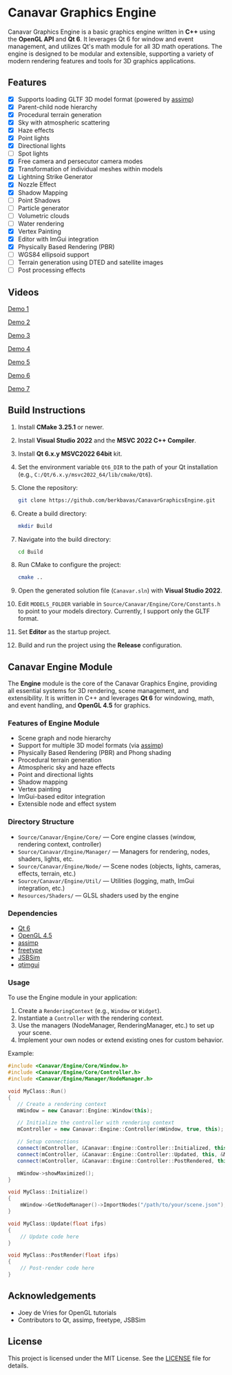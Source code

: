 # Canavar Graphics Engine

Canavar Graphics Engine is a basic graphics engine written in **C++** using the **OpenGL API** and **Qt 6**.
It leverages Qt 6 for window and event management, and utilizes Qt's math module for all 3D math operations.
The engine is designed to be modular and extensible, supporting a variety of modern rendering features and tools for 3D graphics applications.

## Features

- [x] Supports loading GLTF 3D model format (powered by [assimp](https://github.com/assimp/assimp))
- [x] Parent-child node hierarchy
- [x] Procedural terrain generation
- [x] Sky with atmospheric scattering
- [x] Haze effects
- [x] Point lights
- [x] Directional lights
- [ ] Spot lights
- [x] Free camera and persecutor camera modes
- [x] Transformation of individual meshes within models
- [x] Lightning Strike Generator
- [x] Nozzle Effect
- [x] Shadow Mapping
- [ ] Point Shadows
- [ ] Particle generator
- [ ] Volumetric clouds
- [ ] Water rendering
- [x] Vertex Painting
- [x] Editor with ImGui integration
- [x] Physically Based Rendering (PBR)
- [ ] WGS84 ellipsoid support
- [ ] Terrain generation using DTED and satellite images
- [ ] Post processing effects

## Videos

[Demo 1](https://github.com/user-attachments/assets/72ca55f4-0f0b-48f5-be76-a3ab7fb35183)

[Demo 2](https://github.com/user-attachments/assets/e6a14a70-482f-449f-ad58-2ef4f8164648)

[Demo 3](https://github.com/user-attachments/assets/52296861-428c-4694-bbe4-b03f44dd3d18)

[Demo 4](https://github.com/user-attachments/assets/a3a1cd6e-0239-4a83-b0b9-13c3846d6698)

[Demo 5](https://github.com/user-attachments/assets/04041241-4dd9-49b1-92ea-0e0b61b3369f)

[Demo 6](https://github.com/user-attachments/assets/d73b6242-a21e-405a-9e01-acbe09288390)

[Demo 7](https://github.com/user-attachments/assets/186846ec-5881-4168-9b4c-83ce20c04f80)

## Build Instructions

1. Install **CMake 3.25.1** or newer.
2. Install **Visual Studio 2022** and the **MSVC 2022 C++ Compiler**.
3. Install **Qt 6.x.y MSVC2022 64bit** kit.
4. Set the environment variable `Qt6_DIR` to the path of your Qt installation (e.g., `C:/Qt/6.x.y/msvc2022_64/lib/cmake/Qt6`).
5. Clone the repository:

   ```sh
   git clone https://github.com/berkbavas/CanavarGraphicsEngine.git
   ```

6. Create a build directory:

   ```sh
   mkdir Build
   ```

7. Navigate into the build directory:

   ```sh
   cd Build
   ```

8. Run CMake to configure the project:

   ```sh
   cmake ..
   ```

9. Open the generated solution file (`Canavar.sln`) with **Visual Studio 2022**.
10. Edit `MODELS_FOLDER` variable in `Source/Canavar/Engine/Core/Constants.h` to point to your models directory. Currently, I support only the GLTF format.
11. Set **Editor** as the startup project.
12. Build and run the project using the **Release** configuration.

## Canavar Engine Module

The **Engine** module is the core of the Canavar Graphics Engine, providing all essential systems for 3D rendering, scene management, and extensibility.
It is written in C++ and leverages **Qt 6** for windowing, math, and event handling, and **OpenGL 4.5** for graphics.

### Features of Engine Module

- Scene graph and node hierarchy
- Support for multiple 3D model formats (via [assimp](https://github.com/assimp/assimp))
- Physically Based Rendering (PBR) and Phong shading
- Procedural terrain generation
- Atmospheric sky and haze effects
- Point and directional lights
- Shadow mapping
- Vertex painting
- ImGui-based editor integration
- Extensible node and effect system

### Directory Structure

- `Source/Canavar/Engine/Core/` — Core engine classes (window, rendering context, controller)
- `Source/Canavar/Engine/Manager/` — Managers for rendering, nodes, shaders, lights, etc.
- `Source/Canavar/Engine/Node/` — Scene nodes (objects, lights, cameras, effects, terrain, etc.)
- `Source/Canavar/Engine/Util/` — Utilities (logging, math, ImGui integration, etc.)
- `Resources/Shaders/` — GLSL shaders used by the engine

### Dependencies

- [Qt 6](https://www.qt.io/)
- [OpenGL 4.5](https://www.khronos.org/opengl/)
- [assimp](https://github.com/assimp/assimp)
- [freetype](https://freetype.org/)
- [JSBSim](https://github.com/JSBSim-Team/jsbsim)
- [qtimgui](https://github.com/seanchas116/qtimgui)

### Usage

To use the Engine module in your application:

1. Create a `RenderingContext` (e.g., `Window` or `Widget`).
2. Instantiate a `Controller` with the rendering context.
3. Use the managers (NodeManager, RenderingManager, etc.) to set up your scene.
4. Implement your own nodes or extend existing ones for custom behavior.

Example:

```cpp
#include <Canavar/Engine/Core/Window.h>
#include <Canavar/Engine/Core/Controller.h>
#include <Canavar/Engine/Manager/NodeManager.h>

void MyClass::Run()
{
   // Create a rendering context
   mWindow = new Canavar::Engine::Window(this);

   // Initialize the controller with rendering context
   mController = new Canavar::Engine::Controller(mWindow, true, this); 

   // Setup connections
   connect(mController, &Canavar::Engine::Controller::Initialized, this, &MyClass::Initialize);
   connect(mController, &Canavar::Engine::Controller::Updated, this, &MyClass::Update);
   connect(mController, &Canavar::Engine::Controller::PostRendered, this, &MyClass::PostRender);

   mWindow->showMaximized();
}

void MyClass::Initialize()
{
    mWindow->GetNodeManager()->ImportNodes("/path/to/your/scene.json");
}

void MyClass::Update(float ifps)
{
    // Update code here
}

void MyClass::PostRender(float ifps)
{
    // Post-render code here
}
```

## Acknowledgements

- Joey de Vries for OpenGL tutorials
- Contributors to Qt, assimp, freetype, JSBSim

## License

This project is licensed under the MIT License. See the [LICENSE](LICENSE) file for details.
